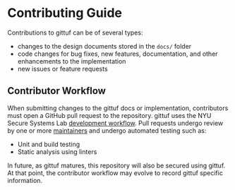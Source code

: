# Contributing Guide

Contributions to gittuf can be of several types:
* changes to the design documents stored in the `docs/` folder
* code changes for bug fixes, new features, documentation, and other
  enhancements to the implementation
* new issues or feature requests

## Contributor Workflow

When submitting changes to the gittuf docs or implementation, contributors must
open a GitHub pull request to the repository. gittuf uses the NYU Secure
Systems Lab
[development workflow](https://github.com/secure-systems-lab/lab-guidelines/blob/master/dev-workflow.md).
Pull requests undergo review by one or more [maintainers](MAINTAINERS.txt) and
undergo automated testing such as:
* Unit and build testing
* Static analysis using linters

In future, as gittuf matures, this repository will also be secured using gittuf.
At that point, the contributor workflow may evolve to record gittuf specific
information.
